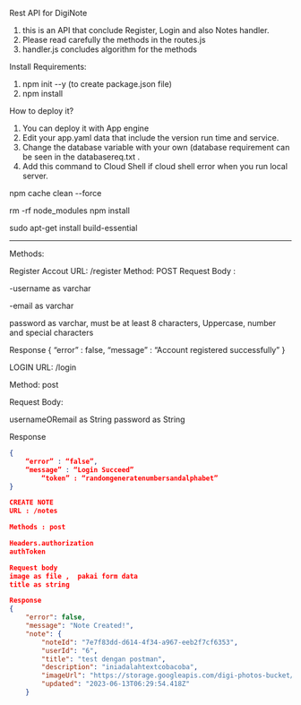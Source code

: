 Rest API for DigiNote
1. this is an API that conclude Register, Login and also Notes handler.
2. Please read carefully the methods in the routes.js
3. handler.js concludes algorithm for the methods

Install Requirements:
1. npm init --y (to create package.json file)
2. npm install

How to deploy it?
1. You can deploy it with App engine
2. Edit your app.yaml data that include the version run time and service.
3. Change the database variable with your own (database requirement can be seen in the databasereq.txt .
4. Add this command to Cloud Shell if cloud shell error when you run local server.

npm cache clean --force

rm -rf node_modules
npm install

sudo apt-get install build-essential

--------------------------------------------------------
Methods:

Register Accout
URL: /register
Method: POST
Request Body :

-username as varchar

-email as varchar

password as varchar, must be at least 8 characters, Uppercase, number and special characters

Response
{
	“error” : false,
	“message” : “Account registered successfully”
}

LOGIN
URL: /login

Method: post

Request Body:

usernameORemail as String
password as String

Response
```json
{
	“error” : “false”,
	“message” : “Login Succeed”
    	“token” : “randomgeneratenumbersandalphabet”
}

CREATE NOTE
URL : /notes

Methods : post

Headers.authorization
authToken

Request body
image as file ,  pakai form data
title as string

Response
{
    "error": false,
    "message": "Note Created!",
    "note": {
        "noteId": "7e7f83dd-d614-4f34-a967-eeb2f7cf6353",
        "userId": "6",
        "title": "test dengan postman",
        "description": "iniadalahtextcobacoba",
        "imageUrl": "https://storage.googleapis.com/digi-photos-bucket/20230613-062953",
        "updated": "2023-06-13T06:29:54.418Z"
    }




